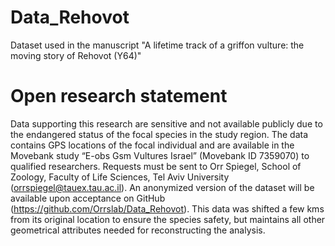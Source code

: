 # Data_Rehovot
Dataset used in the manuscript "A lifetime track of a griffon vulture: the moving story of Rehovot (Y64)"

# Open research statement
Data supporting this research are sensitive and not available publicly due to the endangered status of the focal species in the study region. The data contains GPS locations of the focal individual and are available in the Movebank study “E-obs Gsm Vultures Israel” (Movebank ID 7359070) to qualified researchers. Requests must be sent to Orr Spiegel, School of Zoology, Faculty of Life Sciences, Tel Aviv University (orrspiegel@tauex.tau.ac.il). An anonymized version of the dataset will be available upon acceptance on GitHub (https://github.com/Orrslab/Data_Rehovot). This data was shifted a few kms from its original location to ensure the species safety, but maintains all other geometrical attributes needed for reconstructing the analysis.

